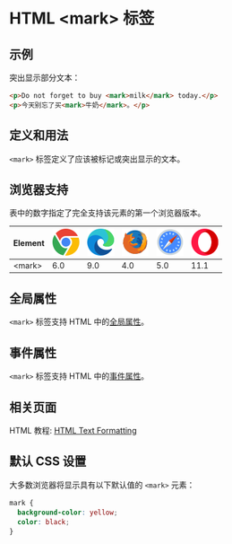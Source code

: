 HTML \<mark> 标签
===

## 示例

突出显示部分文本：

```html idoc:preview:iframe
<p>Do not forget to buy <mark>milk</mark> today.</p>
<p>今天别忘了买<mark>牛奶</mark>。</p>
```

## 定义和用法

`<mark>` 标签定义了应该被标记或突出显示的文本。

## 浏览器支持

表中的数字指定了完全支持该元素的第一个浏览器版本。

| Element | ![chrome][1] | ![edge][2] | ![firefox][3] | ![safari][4] | ![opera][5] |
| ------- | --- | --- | --- | --- | --- |
| \<mark> | 6.0 | 9.0 | 4.0 | 5.0 | 11.1 |

## 全局属性

`<mark>` 标签支持 HTML 中的[全局属性](../reference/standardattributes.md)。

## 事件属性

`<mark>` 标签支持 HTML 中的[事件属性](../reference/eventattributes.md)。

## 相关页面

HTML 教程: [HTML Text Formatting](../tutorial/formatting.md)

## 默认 CSS 设置

大多数浏览器将显示具有以下默认值的 `<mark>` 元素：

```css
mark {
  background-color: yellow;
  color: black;
}
```

[1]: ../assets/chrome.svg
[2]: ../assets/edge.svg
[3]: ../assets/firefox.svg
[4]: ../assets/safari.svg
[5]: ../assets/opera.svg